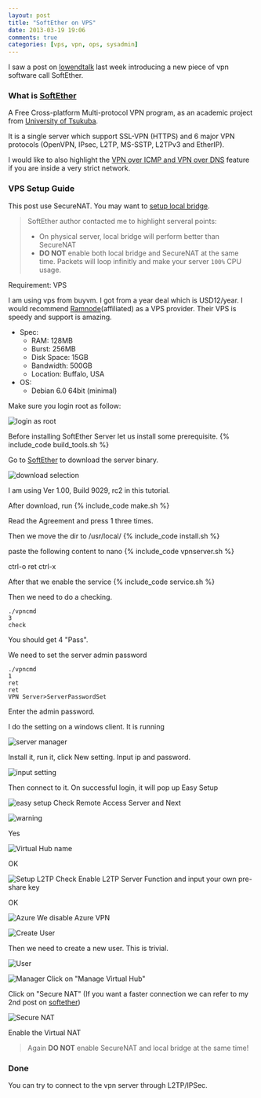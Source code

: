 ```yaml
---
layout: post
title: "SoftEther on VPS"
date: 2013-03-19 19:06
comments: true
categories: [vps, vpn, ops, sysadmin]
---
```


I saw a post on [lowendtalk](http://www.lowendtalk.com/discussion/8783/softether-very-powerful-easy-to-use-multi-protocol-vpn-software) last week introducing a new piece of vpn software call SoftEther.

### What is [SoftEther][1]
A Free Cross-platform Multi-protocol VPN program,
as an academic project from [University of Tsukuba](http://www.tsukuba.ac.jp/english/).

It is a single server which support SSL-VPN (HTTPS) and 6 major VPN protocols (OpenVPN, IPsec, L2TP, MS-SSTP, L2TPv3 and EtherIP).

I would like to also highlight the [VPN over ICMP and VPN over DNS][2] feature if you are inside a very strict network.

### VPS Setup Guide
This post use SecureNAT. You may want to [setup local bridge](http://linc01n.github.io/blog/2013/05/17/softether-on-vps-using-local-bridge/).
> SoftEther author contacted me to highlight serveral points:
>
> * On physical server, local bridge will perform better than SecureNAT
> * **DO NOT** enable both local bridge and SecureNAT at the same time. Packets will loop infinitly and make your server `100%` CPU usage.

Requirement: VPS

I am using vps from buyvm. I got from a year deal which is USD12/year. I would recommend [Ramnode](https://clientarea.ramnode.com/aff.php?aff=319)(affiliated) as a VPS provider. Their VPS is speedy and support is amazing.

* Spec:
	* RAM: 128MB
	* Burst: 256MB
	* Disk Space: 15GB
	* Bandwidth: 500GB
	* Location: Buffalo, USA
* OS:
	* Debian 6.0 64bit (minimal)


Make sure you login root as follow:

![login as root](/images/softether_vps/login.png)

Before installing SoftEther Server let us install some prerequisite.
{% include_code build_tools.sh %}

Go to [SoftEther][3] to download the server binary.


![download selection](/images/softether_vps/download_selection.png)

I am using Ver 1.00, Build 9029, rc2 in this tutorial.

After download, run
{% include_code make.sh %}

Read the Agreement and press 1 three times.

Then we move the dir to /usr/local/
{% include_code install.sh %}

paste the following content to nano
{% include_code vpnserver.sh %}

ctrl-o ret ctrl-x

After that we enable the service
{% include_code service.sh %}

Then we need to do a checking.
```
./vpncmd
3
check
```

You should get 4 "Pass".

We need to set the server admin password
```
./vpncmd
1
ret
ret
VPN Server>ServerPasswordSet
```
Enter the admin password.

I do the setting on a windows client.
It is running


![server manager](/images/softether_vps/server_manager.png)

Install it, run it, click New setting. Input ip and password.


![input setting](/images/softether_vps/setting.png)

Then connect to it.
On successful login, it will pop up Easy Setup


![easy setup](/images/softether_vps/easy_setup.png)
Check Remote Access Server and Next


![warning](/images/softether_vps/warning.png)

Yes

![Virtual Hub name](/images/softether_vps/virtual_hub.png)

OK

![Setup L2TP](/images/softether_vps/l2tp.png)
Check Enable L2TP Server Function and input your own pre-share key

OK

![Azure](/images/softether_vps/azure.png)
We disable Azure VPN

![Create User](/images/softether_vps/create_user.png)


Then we need to create a new user. This is trivial.


![User](/images/softether_vps/user.png)

![Manager](/images/softether_vps/manager.png)
Click on "Manage Virtual Hub"

Click on "Secure NAT" (If you want a faster connection we can refer to my 2nd post on [softether](http://linc01n.github.io/blog/2013/05/17/softether-on-vps-using-local-bridge/))


![Secure NAT](/images/softether_vps/secure_nat.png)


Enable the Virtual NAT

> Again **DO NOT** enable SecureNAT and local bridge at the same time!

### Done
You can try to connect to the vpn server through L2TP/IPSec.


[1]: http://www.softether.org/
[2]: http://www.softether.org/1-features/1._Ultimate_Powerful_VPN_Connectivity#1.6._VPN_over_ICMP.2C_and_VPN_over_DNS_(Awesome!)
[3]: http://www.softether-download.com/en.aspx?product=softether
